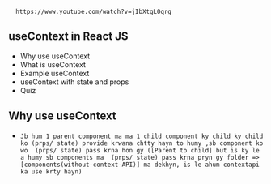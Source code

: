       https://www.youtube.com/watch?v=jIbXtgL0qrg


##  useContext in React JS
* Why use useContext
* What is useContext
* Example useContext
* useContext with state and props
* Quiz



## Why use useContext
* `Jb hum 1 parent component ma ma 1 child component ky child ky child ko (prps/ state) provide krwana chtty hayn to humy ,sb component ko wo  (prps/ state) pass krna hon gy ([Parent to child] but is ky le a humy sb components ma  (prps/ state) pass krna pryn gy folder =>[components(without-context-API)] ma dekhyn, is le ahum contextapi ka use krty hayn) `
 
